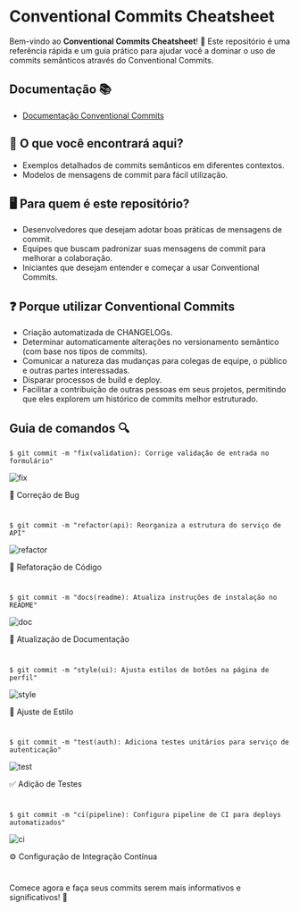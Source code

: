 # Conventional Commits Cheatsheet

Bem-vindo ao **Conventional Commits Cheatsheet**! 🚀 Este repositório é uma referência rápida e um guia prático para ajudar você a dominar o uso de commits semânticos através do Conventional Commits.

## Documentação :books:

- [Documentação Conventional Commits](https://www.conventionalcommits.org/pt-br/v1.0.0/)

## :triangular_flag_on_post: O que você encontrará aqui?

- Exemplos detalhados de commits semânticos em diferentes contextos.
- Modelos de mensagens de commit para fácil utilização.

## :desktop_computer: Para quem é este repositório?

- Desenvolvedores que desejam adotar boas práticas de mensagens de commit.
- Equipes que buscam padronizar suas mensagens de commit para melhorar a colaboração.
- Iniciantes que desejam entender e começar a usar Conventional Commits.

## :question: Porque utilizar Conventional Commits

- Criação automatizada de CHANGELOGs.
- Determinar automaticamente alterações no versionamento semântico (com base nos tipos de commits).
- Comunicar a natureza das mudanças para colegas de equipe, o público e outras partes interessadas.
- Disparar processos de build e deploy.
- Facilitar a contribuição de outras pessoas em seus projetos, permitindo que eles explorem um histórico de commits melhor estruturado.


## Guia de comandos :mag:

```
$ git commit -m "fix(validation): Corrige validação de entrada no formulário"
```

![fix](https://github.com/darneees/conventional-commits-cheatsheet/assets/79709843/cc634406-15dd-432e-8434-242091165304)

🐛 Correção de Bug
#
```
$ git commit -m "refactor(api): Reorganiza a estrutura do serviço de API"
```

![refactor](https://github.com/darneees/conventional-commits-cheatsheet/assets/79709843/5a3b88da-fe0a-4b74-8930-1a2d7e60a04d)

🔄 Refatoração de Código
#
```
$ git commit -m "docs(readme): Atualiza instruções de instalação no README"
```

![doc](https://github.com/darneees/conventional-commits-cheatsheet/assets/79709843/67ad95d9-cdd1-4f18-97f1-197681adc9cb)

📝 Atualização de Documentação
#
```
$ git commit -m "style(ui): Ajusta estilos de botões na página de perfil"
```

![style](https://github.com/darneees/conventional-commits-cheatsheet/assets/79709843/a37078f3-d703-414d-b639-651baf13c917)

🎨 Ajuste de Estilo
#
```
$ git commit -m "test(auth): Adiciona testes unitários para serviço de autenticação"
```

![test](https://github.com/darneees/conventional-commits-cheatsheet/assets/79709843/805bf46a-54b5-4934-92df-9564f6f8d662)

✅ Adição de Testes
#
```
$ git commit -m "ci(pipeline): Configura pipeline de CI para deploys automatizados"
```

![ci](https://github.com/darneees/conventional-commits-cheatsheet/assets/79709843/e943f79e-5dbd-4c97-9f20-41bff64bede0)

⚙️ Configuração de Integração Contínua
#

Comece agora e faça seus commits serem mais informativos e significativos! 🌟
